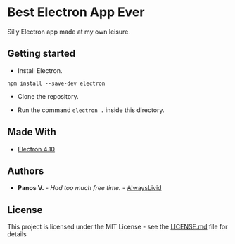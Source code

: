 # Best Electron App Ever

Silly Electron app made at my own leisure.

## Getting started

* Install Electron.

```
npm install --save-dev electron
```

* Clone the repository.

* Run the command `electron .` inside this directory.

## Made With

* [Electron 4.10](http://electronjs.org)

## Authors

* **Panos V.** - *Had too much free time.* - [AlwaysLivid](https://alwayslivid.com)

## License

This project is licensed under the MIT License - see the [LICENSE.md](LICENSE.md) file for details